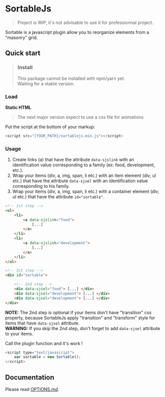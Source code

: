 # SortableJs

> Project is WIP, it's not advisable to use it for professionnal project.

Sortable is a javascript plugin allow you to reorganize elements from a "masonry" grid.
## Quick start
> ### Install
> This package cannot be installed with npm/yarn yet.
> <br>
> Waiting for a stable version.

### Load
**Static HTML**

> The next major version expect to use a css file for animations 

Put the script at the bottom of your markup:

```js
<script src="[YOUR_PATH]/sortablejs.min.js"></script>
```

### Usage
1. Create links (a) that have the attribute `data-sjslink` with an identification value corresponding to a family (ex: food, development, etc.).
2. Wrap your items (div, a, img, span, li etc.) with an item element (div, ul etc.) that have the attribute `data-sjsel` with an identification value corresponding to his family.
3. Wrap your items (div, a, img, span, li etc.) with a container element (div, ul etc.) that have the attribute `id="sortable"`.


```html
<!-- 1st step -->
<ul>
    <li>
        <a data-sjslink="food">
            [...]
        </a>
    </li>
    <li>
        <a data-sjslink="development">
            [...]
        </a>
    </li>
</ul>

<!-- 3st step -->
<div id="sortable">

    <!-- 2nd step -->
    <div data-sjsel="food"> [...] </div>
    <div data-sjsel="development"> [...] </div>
    <div data-sjsel="development"> [...] </div>
</div>
```
**NOTE:** The 2nd step is optional if your items don't have "transition" css property, because SortableJs apply "transition" and "transform" style for items that have `data-sjsel` attribute.
<br>
**WARNING:** If you skip the 2nd step, don't forget to add `data-sjsel` attribute to your items.

Call the plugin function and it's work !

```js
<script type="text/javascript">
    var sortable = new Sortable();
</script>
```

## Documentation
Please read [OPTIONS.md](https://github.com/TristanBlg/sortableJs/blob/master/docs/OPTIONS.md).
